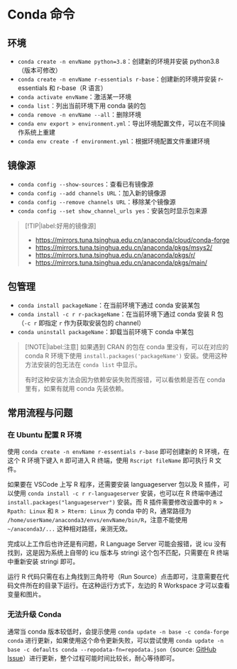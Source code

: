 # Conda 命令

## 环境

- `conda create -n envName python=3.8`：创建新的环境并安装 python3.8（版本可修改）
- `conda create -n envName r-essentials r-base`：创建新的环境并安装 r-essentials 和 r-base（R 语言）
- `conda activate envName`：激活某一环境
- `conda list`：列出当前环境下用 conda 装的包
- `conda remove -n envName --all`：删除环境
- `conda env export > environment.yml`：导出环境配置文件，可以在不同操作系统上重建
- `conda env create -f environment.yml`：根据环境配置文件重建环境

## 镜像源

- `conda config --show-sources`：查看已有镜像源
- `conda config --add channels URL`：加入新的镜像源
- `conda config --remove channels URL`：移除某个镜像源
- `conda config --set show_channel_urls yes`：安装包时显示包来源

> [!TIP|label:好用的镜像源]
> - https://mirrors.tuna.tsinghua.edu.cn/anaconda/cloud/conda-forge
> - https://mirrors.tuna.tsinghua.edu.cn/anaconda/pkgs/msys2/
> - https://mirrors.tuna.tsinghua.edu.cn/anaconda/pkgs/r/
> - https://mirrors.tuna.tsinghua.edu.cn/anaconda/pkgs/main/

## 包管理

- `conda install packageName`：在当前环境下通过 conda 安装某包
- `conda install -c r r-packageName`：在当前环境下通过 conda 安装 R 包（`-c r` 即指定 `r` 作为获取安装包的 channel）
- `conda uninstall packageName`：卸载当前环境下 conda 中某包

> [!NOTE|label:注意]
> 如果遇到 CRAN 的包在 conda 里没有，可以在对应的 conda R 环境下使用 `install.packages('packageName')` 安装。使用这种方法安装的包无法在 `conda list` 中显示。
> 
> 有时这种安装方法会因为依赖安装失败而报错，可以看依赖是否在 conda 里有，如果有就用 conda 先装依赖。

## 常用流程与问题

### 在 Ubuntu 配置 R 环境

使用 `conda create -n envName r-essentials r-base` 即可创建新的 R 环境，在这个 R 环境下键入 `R` 即可进入 R 终端，使用 `Rscript fileName` 即可执行 R 文件。

如果要在 VSCode 上写 R 程序，还需要安装 languageserver 包以及 R 插件，可以使用 `conda install -c r r-languageserver` 安装，也可以在 R 终端中通过 `install.packages("languageserver")` 安装。而 R 插件需要修改设置中的 `R > Rpath: Linux` 和 `R > Rterm: Linux` 为 conda 中的 R，通常路径为 `/home/userName/anaconda3/envs/envName/bin/R`，注意不能使用 `~/anaconda3/...` 这种相对路径，亲测无效。

完成以上工作后也许还是有问题，R Language Server 可能会报错，说 icu 没有找到，这是因为系统上自带的 icu 版本与 stringi 这个包不匹配，只需要在 R 终端中重新安装 stringi 即可。

运行 R 代码只需在右上角找到三角符号（Run Source）点击即可，注意需要在代码文件所在的目录下运行。在这种运行方式下，左边的 R Workspace 才可以查看变量和图片。

### 无法升级 Conda

通常当 conda 版本较低时，会提示使用 `conda update -n base -c conda-forge conda` 进行更新，如果使用这个命令更新失败，可以尝试使用 `conda update -n base -c defaults conda --repodata-fn=repodata.json`（source: [GitHub Issue](https://github.com/conda/conda/issues/12519#issuecomment-1483106227)）进行更新，整个过程可能时间比较长，耐心等待即可。
